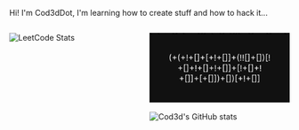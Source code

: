 Hi! I'm Cod3dDot, I'm learning how to create stuff and how to hack it...

<div style="display:flex">

<div style="width:50%">

![LeetCode Stats](https://leetcard.jacoblin.cool/cod3ddot?theme=dark&font=Fira%20Code&ext=activity)

</div>

<div style="width:50%">
  
![Svg](/assets/code.svg)

![Cod3d's GitHub stats](https://github-readme-stats.vercel.app/api?username=cod3ddot)

</div>

</div>

